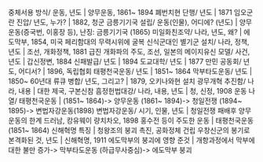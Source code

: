 중체서용 방식/ 운동, 년도		| 양무운동, 1861~ 1894
폐번치현 단행/ 년도		| 1871
임오군란 진압/ 년도, 누가?		| 1882, 청군
금릉기기국 설립/ 운동(인물), 어디에? (년도)		| 양무운동(증국번, 이홍장 등), 난징: 금릉기기국 (1865)
미일화친조약/ 나라, 년도, 왜?		| 에도막부, 1854, 미국 페리함대의 무력시위에 굴복
신식군대인 별기군 설치/ 나라, 정책, 년도		| 조선, 개화정책, 1881
급진 개화파의 주도, 조선, 일본의 메이지유신 모델/ 사건, 년도		| 갑신정변, 1884
신패발급/ 년도		| 1894
도교대학/ 년도		| 1877
만민 공동회/ 년도, 어디서?		| 1896, 독립협회
태평천국운동/ 년도		| 1851~ 1864
막부타도운동/ 년도		| 1850~ 60년대
류큐 병합/ 년도, 그리고?		| 1879, 오키나와현 설치
광무개혁 추진함/ 나라, 내용		| 대한 제국, 구본신참
흠정헌법대강/ 나라, 내용, 년도		| 청, 신정, 1908
운동 나열/ 태평천국운동		| (1851~ 1864)-> 양무운동 (1861~ 1894)-> 청일전쟁 (1894~ 1895)-> 변법자강운동(1898)
변법자강운동/ 시기, 인물, 년도		| 청일전쟁 패배후 양무운동의 한계 드러남, 캉유웨이 량치차오, 1898
홍수전 등이 주도한 운동		| 태평천국운동(1851~ 1864)
신해혁명 특징		| 청왕조의 붕괴 촉진, 공화정체 건립
우창신군의 봉기로 본격화된 것, 년도		| 신해혁명, 1911
에도막부의 붕괴에 영향 준것		| 개항과정에서 막부에대한 불만 증가-> 막부타도운동 (하급무사중심)-> 에도막부 붕괴
